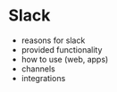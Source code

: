 # Slack

- reasons for slack
- provided functionality
- how to use (web, apps)
- channels
- integrations